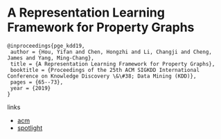 # A Representation Learning Framework for Property Graphs

```
@inproceedings{pge_kdd19,
 author = {Hou, Yifan and Chen, Hongzhi and Li, Changji and Cheng, James and Yang, Ming-Chang},
 title = {A Representation Learning Framework for Property Graphs},
 booktitle = {Proceedings of the 25th ACM SIGKDD International Conference on Knowledge Discovery \&\#38; Data Mining (KDD)},
 pages = {65--73},
 year = {2019}
} 
```

links
- [acm](https://dl.acm.org/citation.cfm?id=3292500.3330948)
- [spotlight](https://www.youtube.com/watch?v=S8wxl5yIt_c)

